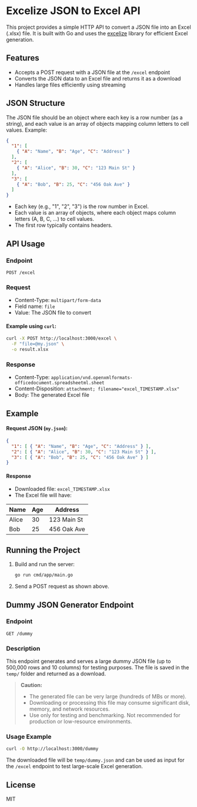 # Excelize JSON to Excel API

This project provides a simple HTTP API to convert a JSON file into an Excel (.xlsx) file. It is built with Go and uses the [excelize](https://github.com/xuri/excelize) library for efficient Excel generation.

## Features
- Accepts a POST request with a JSON file at the `/excel` endpoint
- Converts the JSON data to an Excel file and returns it as a download
- Handles large files efficiently using streaming

## JSON Structure
The JSON file should be an object where each key is a row number (as a string), and each value is an array of objects mapping column letters to cell values. Example:

```json
{
  "1": [
    { "A": "Name", "B": "Age", "C": "Address" }
  ],
  "2": [
    { "A": "Alice", "B": 30, "C": "123 Main St" }
  ],
  "3": [
    { "A": "Bob", "B": 25, "C": "456 Oak Ave" }
  ]
}
```
- Each key (e.g., "1", "2", "3") is the row number in Excel.
- Each value is an array of objects, where each object maps column letters (A, B, C, ...) to cell values.
- The first row typically contains headers.

## API Usage

### Endpoint
`POST /excel`

### Request
- Content-Type: `multipart/form-data`
- Field name: `file`
- Value: The JSON file to convert

#### Example using `curl`:
```sh
curl -X POST http://localhost:3000/excel \
  -F "file=@my.json" \
  -o result.xlsx
```

### Response
- Content-Type: `application/vnd.openxmlformats-officedocument.spreadsheetml.sheet`
- Content-Disposition: `attachment; filename="excel_TIMESTAMP.xlsx"`
- Body: The generated Excel file

## Example

#### Request JSON (`my.json`):
```json
{
  "1": [ { "A": "Name", "B": "Age", "C": "Address" } ],
  "2": [ { "A": "Alice", "B": 30, "C": "123 Main St" } ],
  "3": [ { "A": "Bob", "B": 25, "C": "456 Oak Ave" } ]
}
```

#### Response
- Downloaded file: `excel_TIMESTAMP.xlsx`
- The Excel file will have:

| Name  | Age | Address      |
|-------|-----|--------------|
| Alice | 30  | 123 Main St  |
| Bob   | 25  | 456 Oak Ave  |

## Running the Project

1. Build and run the server:
   ```sh
   go run cmd/app/main.go
   ```
2. Send a POST request as shown above.

## Dummy JSON Generator Endpoint

### Endpoint
`GET /dummy`

### Description
This endpoint generates and serves a large dummy JSON file (up to 500,000 rows and 10 columns) for testing purposes. The file is saved in the `temp/` folder and returned as a download.

> **Caution:**
> - The generated file can be very large (hundreds of MBs or more).
> - Downloading or processing this file may consume significant disk, memory, and network resources.
> - Use only for testing and benchmarking. Not recommended for production or low-resource environments.

### Usage Example
```sh
curl -O http://localhost:3000/dummy
```

The downloaded file will be `temp/dummy.json` and can be used as input for the `/excel` endpoint to test large-scale Excel generation.

## License
MIT
